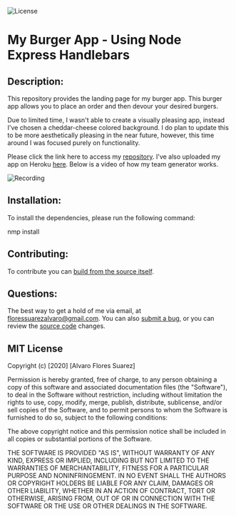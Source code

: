 ![License](https://img.shields.io/badge/License-MIT-green.svg)

# My Burger App - Using Node Express Handlebars

## Description:
This repository provides the landing page for my burger app. This burger app allows you to place an order and then devour your desired burgers. 

Due to limited time, I wasn't able to create a visually pleasing app, instead I've chosen a cheddar-cheese colored background. I do plan to update this to be more aesthetically pleasing in the near future, however, this time around I was focused purely on functionality. 

Please click the link here to access my [repository](https://github.com/floressuarezalvaro/burger). I've also uploaded my app on Heroku [here](https://github.com/floressuarezalvaro/burger).  Below is a video of how my team generator works. 

![Recording](./public/assets/gif/burger.gif)

## Installation:
To install the dependencies, please run the following command:

nmp install

## Contributing:
To contribute you can [build from the source itself](https://github.com/floressuarezalvaro/burger/wiki).

## Questions:
The best way to get a hold of me via email, at floressuarezalvaro@gmail.com. You can also [submit a bug](https://github.com/floressuarezalvaro/burger/issues), or you can review the [source code](https://github.com/floressuarezalvaro/burger/pulls) changes. 

## MIT License

Copyright (c) [2020] [Alvaro Flores Suarez]

Permission is hereby granted, free of charge, to any person obtaining a copy
of this software and associated documentation files (the "Software"), to deal
in the Software without restriction, including without limitation the rights
to use, copy, modify, merge, publish, distribute, sublicense, and/or sell
copies of the Software, and to permit persons to whom the Software is
furnished to do so, subject to the following conditions:

The above copyright notice and this permission notice shall be included in all
copies or substantial portions of the Software.

THE SOFTWARE IS PROVIDED "AS IS", WITHOUT WARRANTY OF ANY KIND, EXPRESS OR
IMPLIED, INCLUDING BUT NOT LIMITED TO THE WARRANTIES OF MERCHANTABILITY,
FITNESS FOR A PARTICULAR PURPOSE AND NONINFRINGEMENT. IN NO EVENT SHALL THE
AUTHORS OR COPYRIGHT HOLDERS BE LIABLE FOR ANY CLAIM, DAMAGES OR OTHER
LIABILITY, WHETHER IN AN ACTION OF CONTRACT, TORT OR OTHERWISE, ARISING FROM,
OUT OF OR IN CONNECTION WITH THE SOFTWARE OR THE USE OR OTHER DEALINGS IN THE
SOFTWARE.